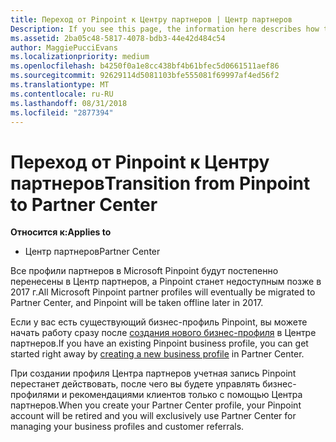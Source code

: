 ```yaml
---
title: Переход от Pinpoint к Центру партнеров | Центр партнеров
Description: If you see this page, the information here describes how to transition from Pinpoint to Partner Center.
ms.assetid: 2ba05c48-5817-4078-bdb3-44e42d484c54
author: MaggiePucciEvans
ms.localizationpriority: medium
ms.openlocfilehash: b4250f0a1e8cc438bf4b61bfec5d0661511aef86
ms.sourcegitcommit: 92629114d5081103bfe555081f69997af4ed56f2
ms.translationtype: MT
ms.contentlocale: ru-RU
ms.lasthandoff: 08/31/2018
ms.locfileid: "2877394"
---
```

# <a name="transition-from-pinpoint-to-partner-center"></a><span data-ttu-id="34223-102">Переход от Pinpoint к Центру партнеров</span><span class="sxs-lookup"><span data-stu-id="34223-102">Transition from Pinpoint to Partner Center</span></span>

**<span data-ttu-id="34223-103">Относится к:</span><span class="sxs-lookup"><span data-stu-id="34223-103">Applies to</span></span>**

-  <span data-ttu-id="34223-104">Центр партнеров</span><span class="sxs-lookup"><span data-stu-id="34223-104">Partner Center</span></span>

<span data-ttu-id="34223-105">Все профили партнеров в Microsoft Pinpoint будут постепенно перенесены в Центр партнеров, а Pinpoint станет недоступным позже в 2017 г.</span><span class="sxs-lookup"><span data-stu-id="34223-105">All Microsoft Pinpoint partner profiles will eventually be migrated to Partner Center, and Pinpoint will be taken offline later in 2017.</span></span> 

<span data-ttu-id="34223-106">Если у вас есть существующий бизнес-профиль Pinpoint, вы можете начать работу сразу после [создания нового бизнес-профиля](create-a-marketing-profile.md) в Центре партнеров.</span><span class="sxs-lookup"><span data-stu-id="34223-106">If you have an existing Pinpoint business profile, you can get started right away by [creating a new business profile](create-a-marketing-profile.md) in Partner Center.</span></span>

<span data-ttu-id="34223-107">При создании профиля Центра партнеров учетная запись Pinpoint перестанет действовать, после чего вы будете управлять бизнес-профилями и рекомендациями клиентов только с помощью Центра партнеров.</span><span class="sxs-lookup"><span data-stu-id="34223-107">When you create your Partner Center profile, your Pinpoint account will be retired and you will exclusively use Partner Center for managing your business profiles and customer referrals.</span></span>